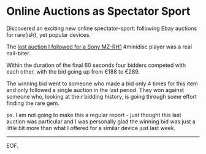 # Online Auctions as Spectator Sport 

Discovered an exciting new online spectator-sport: following Ebay
auctions for rare(ish), yet popular devices.

The [last auction I followed for a Sony MZ-RH1][1] #minidisc player
was a real nail-biter.

[1]: https://www.ebay.de/bfl/viewbids/174252718837?item=174252718837&rt=nc&_trksid=p2047675.l2565

Within the duration of the final 60 seconds four bidders competed
with each other, with the bid going up from €188 to €289.

The winning bid went to someone who made a bid only 4 times for this
item and only followed a single auction in the last period. They won
against someone who, looking at their bidding history, is going
through some effort finding the rare gem.

ps. I am not going to make this a regular report - just thought this
last auction was particular and I was personally glad the winning bid
was just a little bit more than what I offered for a similar device
just last week.

---
EOF.

